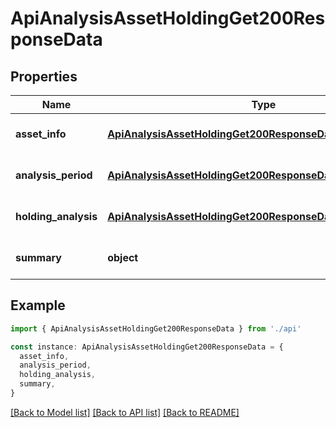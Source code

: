 # ApiAnalysisAssetHoldingGet200ResponseData

## Properties

| Name                 | Type                                                                                                                        | Description | Notes                             |
| -------------------- | --------------------------------------------------------------------------------------------------------------------------- | ----------- | --------------------------------- |
| **asset_info**       | [**ApiAnalysisAssetHoldingGet200ResponseDataAssetInfo**](ApiAnalysisAssetHoldingGet200ResponseDataAssetInfo.md)             |             | [optional] [default to undefined] |
| **analysis_period**  | [**ApiAnalysisAssetHoldingGet200ResponseDataAnalysisPeriod**](ApiAnalysisAssetHoldingGet200ResponseDataAnalysisPeriod.md)   |             | [optional] [default to undefined] |
| **holding_analysis** | [**ApiAnalysisAssetHoldingGet200ResponseDataHoldingAnalysis**](ApiAnalysisAssetHoldingGet200ResponseDataHoldingAnalysis.md) |             | [optional] [default to undefined] |
| **summary**          | **object**                                                                                                                  |             | [optional] [default to undefined] |

## Example

```typescript
import { ApiAnalysisAssetHoldingGet200ResponseData } from './api'

const instance: ApiAnalysisAssetHoldingGet200ResponseData = {
  asset_info,
  analysis_period,
  holding_analysis,
  summary,
}
```

[[Back to Model list]](../README.md#documentation-for-models) [[Back to API list]](../README.md#documentation-for-api-endpoints) [[Back to README]](../README.md)
